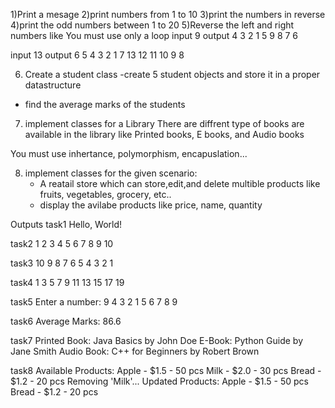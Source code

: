 1)Print a mesage
2)print numbers from 1 to 10
3)print the numbers in reverse
4)print the odd numbers between 1 to 20
5)Reverse the left and right numbers like
You must use only a loop
input  9
output 4 3 2 1 5 9 8 7 6

input 13
output 6 5 4 3 2 1 7 13 12 11 10 9 8

6) Create a student class
	-create 5 student objects and store it in 
	a proper datastructure
- find the average marks of the students

7) implement classes for a Library
There are diffrent type of books are available in the
library like Printed books, E books, and Audio books

You must use inhertance, polymorphism, encapuslation...

8) implement classes for the given scenario:
	- A reatail store which can store,edit,and delete 
multible products like fruits, vegetables, grocery, etc..
	- display the avilabe products like price, name, 
	quantity




Outputs
task1
Hello, World!

task2
1 2 3 4 5 6 7 8 9 10

task3
10 9 8 7 6 5 4 3 2 1 

task4
1 3 5 7 9 11 13 15 17 19 

task5
Enter a number: 9
4 3 2 1 5 6 7 8 9

task6
Average Marks: 86.6

task7
Printed Book: Java Basics by John Doe
E-Book: Python Guide by Jane Smith
Audio Book: C++ for Beginners by Robert Brown

task8
Available Products:
Apple - $1.5 - 50 pcs
Milk - $2.0 - 30 pcs
Bread - $1.2 - 20 pcs
Removing 'Milk'...
Updated Products:
Apple - $1.5 - 50 pcs
Bread - $1.2 - 20 pcs
